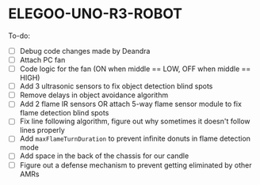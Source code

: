 # ELEGOO-UNO-R3-ROBOT

To-do:
* [ ] Debug code changes made by Deandra
* [ ] Attach PC fan 
* [ ] Code logic for the fan (ON when middle == LOW, OFF when middle == HIGH) 
* [ ] Add 3 ultrasonic sensors to fix object detection blind spots
* [ ] Remove delays in object avoidance algorithm
* [ ] Add 2 flame IR sensors OR attach 5-way flame sensor module to fix flame detection blind spots
* [ ] Fix line following algorithm, figure out why sometimes it doesn't follow lines properly
* [ ] Add ```maxFlameTurnDuration``` to prevent infinite donuts in flame detection mode
* [ ] Add space in the back of the chassis for our candle
* [ ] Figure out a defense mechanism to prevent getting eliminated by other AMRs
